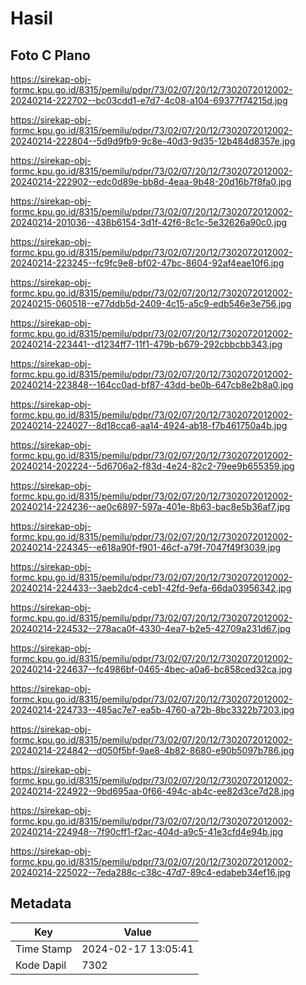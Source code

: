 # Hasil

## Foto C Plano

https://sirekap-obj-formc.kpu.go.id/8315/pemilu/pdpr/73/02/07/20/12/7302072012002-20240214-222702--bc03cdd1-e7d7-4c08-a104-69377f74215d.jpg

https://sirekap-obj-formc.kpu.go.id/8315/pemilu/pdpr/73/02/07/20/12/7302072012002-20240214-222804--5d9d9fb9-9c8e-40d3-9d35-12b484d8357e.jpg

https://sirekap-obj-formc.kpu.go.id/8315/pemilu/pdpr/73/02/07/20/12/7302072012002-20240214-222902--edc0d89e-bb8d-4eaa-9b48-20d16b7f8fa0.jpg

https://sirekap-obj-formc.kpu.go.id/8315/pemilu/pdpr/73/02/07/20/12/7302072012002-20240214-201036--438b6154-3d1f-42f6-8c1c-5e32626a90c0.jpg

https://sirekap-obj-formc.kpu.go.id/8315/pemilu/pdpr/73/02/07/20/12/7302072012002-20240214-223245--fc9fc9e8-bf02-47bc-8604-92af4eae10f6.jpg

https://sirekap-obj-formc.kpu.go.id/8315/pemilu/pdpr/73/02/07/20/12/7302072012002-20240215-060518--e77ddb5d-2409-4c15-a5c9-edb546e3e756.jpg

https://sirekap-obj-formc.kpu.go.id/8315/pemilu/pdpr/73/02/07/20/12/7302072012002-20240214-223441--d1234ff7-11f1-479b-b679-292cbbcbb343.jpg

https://sirekap-obj-formc.kpu.go.id/8315/pemilu/pdpr/73/02/07/20/12/7302072012002-20240214-223848--164cc0ad-bf87-43dd-be0b-647cb8e2b8a0.jpg

https://sirekap-obj-formc.kpu.go.id/8315/pemilu/pdpr/73/02/07/20/12/7302072012002-20240214-224027--8d18cca6-aa14-4924-ab18-f7b461750a4b.jpg

https://sirekap-obj-formc.kpu.go.id/8315/pemilu/pdpr/73/02/07/20/12/7302072012002-20240214-202224--5d6706a2-f83d-4e24-82c2-79ee9b655359.jpg

https://sirekap-obj-formc.kpu.go.id/8315/pemilu/pdpr/73/02/07/20/12/7302072012002-20240214-224236--ae0c6897-597a-401e-8b63-bac8e5b36af7.jpg

https://sirekap-obj-formc.kpu.go.id/8315/pemilu/pdpr/73/02/07/20/12/7302072012002-20240214-224345--e618a90f-f901-46cf-a79f-7047f49f3039.jpg

https://sirekap-obj-formc.kpu.go.id/8315/pemilu/pdpr/73/02/07/20/12/7302072012002-20240214-224433--3aeb2dc4-ceb1-42fd-9efa-66da03956342.jpg

https://sirekap-obj-formc.kpu.go.id/8315/pemilu/pdpr/73/02/07/20/12/7302072012002-20240214-224532--278aca0f-4330-4ea7-b2e5-42709a231d67.jpg

https://sirekap-obj-formc.kpu.go.id/8315/pemilu/pdpr/73/02/07/20/12/7302072012002-20240214-224637--fc4986bf-0465-4bec-a0a6-bc858ced32ca.jpg

https://sirekap-obj-formc.kpu.go.id/8315/pemilu/pdpr/73/02/07/20/12/7302072012002-20240214-224733--485ac7e7-ea5b-4760-a72b-8bc3322b7203.jpg

https://sirekap-obj-formc.kpu.go.id/8315/pemilu/pdpr/73/02/07/20/12/7302072012002-20240214-224842--d050f5bf-9ae8-4b82-8680-e90b5097b786.jpg

https://sirekap-obj-formc.kpu.go.id/8315/pemilu/pdpr/73/02/07/20/12/7302072012002-20240214-224922--9bd695aa-0f66-494c-ab4c-ee82d3ce7d28.jpg

https://sirekap-obj-formc.kpu.go.id/8315/pemilu/pdpr/73/02/07/20/12/7302072012002-20240214-224948--7f90cff1-f2ac-404d-a9c5-41e3cfd4e94b.jpg

https://sirekap-obj-formc.kpu.go.id/8315/pemilu/pdpr/73/02/07/20/12/7302072012002-20240214-225022--7eda288c-c38c-47d7-89c4-edabeb34ef16.jpg


## Metadata

| Key        | Value               |
| ---------- | ------------------- |
| Time Stamp | 2024-02-17 13:05:41 |
| Kode Dapil | 7302                |



